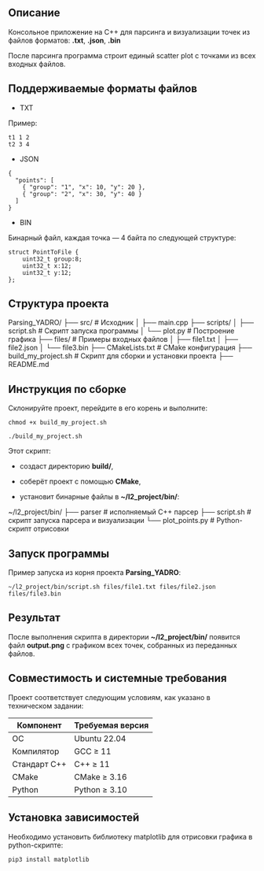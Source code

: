 ## Описание 

Консольное приложение на C++ для парсинга и визуализации точек из файлов форматов: **.txt**, **.json**, **.bin**

После парсинга программа строит единый scatter plot с точками из всех входных файлов.

## Поддерживаемые форматы файлов

- TXT

<group> <x> <y>

Пример:

```
t1 1 2
t2 3 4
```

- JSON

```
{
  "points": [
    { "group": "1", "x": 10, "y": 20 },
    { "group": "2", "x": 30, "y": 40 }
  ]
}
```

- BIN

Бинарный файл, каждая точка — 4 байта по следующей структуре:

```
struct PointToFile {
    uint32_t group:8;
    uint32_t x:12;
    uint32_t y:12;
};
```

## Структура проекта

Parsing_YADRO/
├── src/                     # Исходник
│   ├── main.cpp
├── scripts/
│   ├── script.sh            # Скрипт запуска программы
│   └── plot.py              # Построение графика
├── files/                   # Примеры входных файлов
│   ├── file1.txt
│   ├── file2.json
│   └── file3.bin
├── CMakeLists.txt           # CMake конфигурация
├── build_my_project.sh      # Скрипт для сборки и установки проекта
├── README.md

## Инструкция по сборке

Склонируйте проект, перейдите в его корень и выполните:

```
chmod +x build_my_project.sh
```

```
./build_my_project.sh
```

Этот скрипт:

- создаст директорию **build/**,

- соберёт проект с помощью **CMake**,

- установит бинарные файлы в **~/l2_project/bin/**:

~/l2_project/bin/
├── parser         # исполняемый C++ парсер
├── script.sh        # скрипт запуска парсера и визуализации
└── plot_points.py   # Python-скрипт отрисовки

## Запуск программы

Пример запуска из корня проекта **Parsing_YADRO**:

```
~/l2_project/bin/script.sh files/file1.txt files/file2.json files/file3.bin
```

## Результат

После выполнения скрипта в директории **~/l2_project/bin/** появится файл **output.png** с графиком всех точек, собранных из переданных файлов.

## Совместимость и системные требования

Проект соответствует следующим условиям, как указано в техническом задании:

| Компонент     | Требуемая версия       |
|---------------|------------------------|
| ОС            | Ubuntu 22.04           |
| Компилятор    | GCC ≥ 11               |
| Стандарт C++  | C++ ≥ 11               |
| CMake         | CMake ≥ 3.16           |
| Python        | Python ≥ 3.10          |

## Установка зависимостей

Необходимо установить библиотеку matplotlib для отрисовки графика в python-скрипте:

```bash
pip3 install matplotlib
